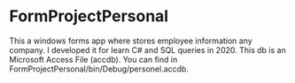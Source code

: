 # FormProjectPersonal
 This a windows forms app where stores employee information any company.
 I developed it for learn C# and SQL queries in 2020.
 This db is an Microsoft Access File (accdb). You can find in FormProjectPersonal/bin/Debug/personel.accdb.
